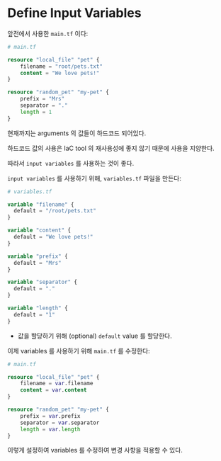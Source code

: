 # Define Input Variables

앞전에서 사용한 `main.tf` 이다:

``` terraform
# main.tf

resource "local_file" "pet" {
    filename = "root/pets.txt"
    content = "We love pets!"
}

resource "random_pet" "my-pet" {
    prefix = "Mrs"
    separator = "."
    length = 1
}
```

현재까지는 arguments 의 값들이 하드코드 되어있다.

하드코드 값의 사용은 IaC tool 의 재사용성에 좋지 않기 때문에 사용을 지양한다.

따라서 `input variables` 를 사용하는 것이 좋다.

`input variables` 를 사용하기 위해, `variables.tf` 파일을 만든다:

```terraform
# variables.tf

variable "filename" {
  default = "/root/pets.txt"
}

variable "content" {
  default = "We love pets!"
}

variable "prefix" {
  default = "Mrs"
}

variable "separator" {
  default = "."
}

variable "length" {
  default = "1"
}
```

- 값을 할당하기 위해 (optional) `default` value 를 할당한다.

이제 variables 를 사용하기 위해 `main.tf` 를 수정한다:

``` terraform
# main.tf

resource "local_file" "pet" {
    filename = var.filename
    content = var.content
}

resource "random_pet" "my-pet" {
    prefix = var.prefix
    separator = var.separator
    length = var.length
}
```

이렇게 설정하여 variables 를 수정하여 변경 사항을 적용할 수 있다.

